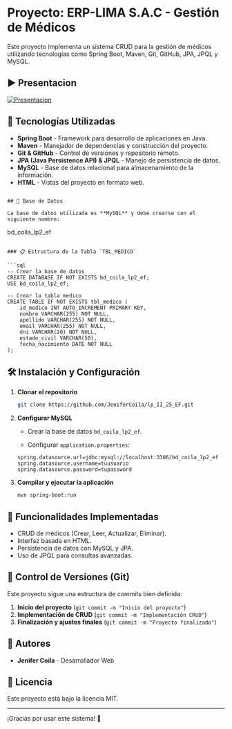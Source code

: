 # Proyecto: ERP-LIMA S.A.C - Gestión de Médicos

Este proyecto implementa un sistema CRUD para la gestión de médicos utilizando tecnologías como Spring Boot, Maven, Git, GitHub, JPA, JPQL y MySQL.

## ▶️ Presentacion
[![Presentacion](https://img.youtube.com/vi/ABQHuAsZZcs/hqdefault.jpg)](https://www.youtube.com/watch?v=ABQHuAsZZcs)

## 📌 Tecnologías Utilizadas

- **Spring Boot** - Framework para desarrollo de aplicaciones en Java.
- **Maven** - Manejador de dependencias y construcción del proyecto.
- **Git & GitHub** - Control de versiones y repositorio remoto.
- **JPA (Java Persistence API) & JPQL** - Manejo de persistencia de datos.
- **MySQL** - Base de datos relacional para almacenamiento de la información.
- **HTML** - Vistas del proyecto en formato web.
```

## 📌 Base de Datos

La base de datos utilizada es **MySQL** y debe crearse con el siguiente nombre:

```
bd_coila_lp2_ef
```

### 📋 Estructura de la Tabla `TBL_MEDICO`

```sql
-- Crear la base de datos 
CREATE DATABASE IF NOT EXISTS bd_coila_lp2_ef;
USE bd_coila_lp2_ef;

-- Crear la tabla medico
CREATE TABLE IF NOT EXISTS tbl_medico (
    id_medico INT AUTO_INCREMENT PRIMARY KEY,
    nombre VARCHAR(255) NOT NULL,
    apellido VARCHAR(255) NOT NULL,
    email VARCHAR(255) NOT NULL,
    dni VARCHAR(20) NOT NULL,
    estado_civil VARCHAR(50),
    fecha_nacimiento DATE NOT NULL
);

```

## 🛠 Instalación y Configuración

1. **Clonar el repositorio**

   ```sh
   git clone https://github.com/JeniferCoila/lp_II_25_EF.git
   ```

2. **Configurar MySQL**

   - Crear la base de datos `bd_coila_lp2_ef`.

   - Configurar `application.properties`:

   ```properties
   spring.datasource.url=jdbc:mysql://localhost:3306/bd_coila_lp2_ef
   spring.datasource.username=tuusuario
   spring.datasource.password=tupassword
   ```

3. **Compilar y ejecutar la aplicación**

   ```sh
   mvn spring-boot:run
   ```

## 📌 Funcionalidades Implementadas

- CRUD de médicos (Crear, Leer, Actualizar, Eliminar).
- Interfaz basada en HTML.
- Persistencia de datos con MySQL y JPA.
- Uso de JPQL para consultas avanzadas.

## 🔁 Control de Versiones (Git)

Este proyecto sigue una estructura de commits bien definida:

1. **Inicio del proyecto** (`git commit -m "Inicio del proyecto"`)
2. **Implementación de CRUD** (`git commit -m "Implementación CRUD"`)
3. **Finalización y ajustes finales** (`git commit -m "Proyecto finalizado"`)

## 📌 Autores

- **Jenifer Coila** - Desarrollador Web

## 📜 Licencia

Este proyecto está bajo la licencia MIT. 

---

¡Gracias por usar este sistema! 🚀

